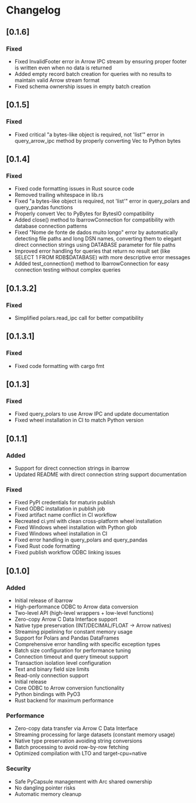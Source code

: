 # Changelog

## [0.1.6]

### Fixed
- Fixed InvalidFooter error in Arrow IPC stream by ensuring proper footer is written even when no data is returned
- Added empty record batch creation for queries with no results to maintain valid Arrow stream format
- Fixed schema ownership issues in empty batch creation

## [0.1.5]

### Fixed
- Fixed critical "a bytes-like object is required, not 'list'" error in query_arrow_ipc method by properly converting Vec<u8> to Python bytes

## [0.1.4]

### Fixed
- Fixed code formatting issues in Rust source code
- Removed trailing whitespace in lib.rs
- Fixed "a bytes-like object is required, not 'list'" error in query_polars and query_pandas functions
- Properly convert Vec<u8> to PyBytes for BytesIO compatibility
- Added close() method to IbarrowConnection for compatibility with database connection patterns
- Fixed "Nome de fonte de dados muito longo" error by automatically detecting file paths and long DSN names, converting them to elegant direct connection strings using DATABASE parameter for file paths
- Improved error handling for queries that return no result set (like SELECT 1 FROM RDB$DATABASE) with more descriptive error messages
- Added test_connection() method to IbarrowConnection for easy connection testing without complex queries


## [0.1.3.2]

### Fixed
- Simplified polars.read_ipc call for better compatibility

## [0.1.3.1]

### Fixed
- Fixed code formatting with cargo fmt

## [0.1.3]

### Fixed
- Fixed query_polars to use Arrow IPC and update documentation
- Fixed wheel installation in CI to match Python version

## [0.1.1]

### Added
- Support for direct connection strings in ibarrow
- Updated README with direct connection string support documentation

### Fixed
- Fixed PyPI credentials for maturin publish
- Fixed ODBC installation in publish job
- Fixed artifact name conflict in CI workflow
- Recreated ci.yml with clean cross-platform wheel installation
- Fixed Windows wheel installation with Python glob
- Fixed Windows wheel installation in CI
- Fixed error handling in query_polars and query_pandas
- Fixed Rust code formatting
- Fixed publish workflow ODBC linking issues

## [0.1.0]

### Added
- Initial release of ibarrow
- High-performance ODBC to Arrow data conversion
- Two-level API (high-level wrappers + low-level functions)
- Zero-copy Arrow C Data Interface support
- Native type preservation (INT/DECIMAL/FLOAT → Arrow natives)
- Streaming pipelining for constant memory usage
- Support for Polars and Pandas DataFrames
- Comprehensive error handling with specific exception types
- Batch size configuration for performance tuning
- Connection timeout and query timeout support
- Transaction isolation level configuration
- Text and binary field size limits
- Read-only connection support
- Initial release
- Core ODBC to Arrow conversion functionality
- Python bindings with PyO3
- Rust backend for maximum performance


### Performance
- Zero-copy data transfer via Arrow C Data Interface
- Streaming processing for large datasets (constant memory usage)
- Native type preservation avoiding string conversions
- Batch processing to avoid row-by-row fetching
- Optimized compilation with LTO and target-cpu=native

### Security
- Safe PyCapsule management with Arc shared ownership
- No dangling pointer risks
- Automatic memory cleanup
